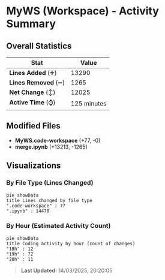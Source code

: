 # MyWS (Workspace) - Activity Summary 

## Overall Statistics

| Stat                   | Value                                                             |
| ---------------------- | ----------------------------------------------------------------- |
| **Lines Added** (➕)   | 13290                                          |
| **Lines Removed** (➖) | 1265                                        |
| **Net Change** (↕)    | 12025                |
| **Active Time** (⌚)   | 125 minutes |


## Modified Files
- **MyWS.code-workspace** (+77, -0)
- **merge.ipynb** (+13213, -1265)

## Visualizations

### By File Type (Lines Changed)

```mermaid
pie showData
title Lines changed by file type
".code-workspace" : 77
".ipynb" : 14478
```

### By Hour (Estimated Activity Count)

```mermaid
pie showData
title Coding activity by hour (count of changes)
"18h" : 12
"19h" : 72
"20h" : 11
```


> **Last Updated:** 14/03/2025, 20:20:05